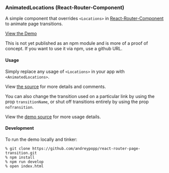 ### AnimatedLocations (React-Router-Component)

A simple component that overrides `<Locations>` in [React-Router-Component](https://github.com/STRML/react-router-component)
to animate page transitions.

[View the Demo](https://andreypopp.github.io/react-router-page-transition/)

This is not yet published as an npm module and is more of a proof of concept. If you want to use it via npm,
use a github URL.

#### Usage

Simply replace any usage of `<Locations>` in your app with `<AnimatedLocations>`.

View [the <AnimatedLocations> source](index.js) for more details and comments.

You can also change the transition used on a particular link by using the prop `transitionName`, or shut off
transitions entirely by using the prop `noTransition`.

View the [demo source](demo.js) for more usage details.

#### Development

To run the demo locally and tinker:

    % git clone https://github.com/andreypopp/react-router-page-transition.git
    % npm install
    % npm run develop
    % open index.html
